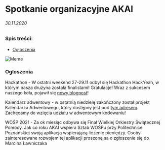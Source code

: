 # Spotkanie organizacyjne AKAI 
###### 30.11.2020

### Spis treści:
- [Ogłoszenia](#Ogloszenia)

![Meme](https://cdn.discordapp.com/attachments/776140752522707044/782412221334028338/unknown.png)

### Ogloszenia

Hackathon - W ostatni weekend 27-29.11 odbył się Hackathon HackYeah, w którym nasza drużyna została finalistami! Gratulacje! Wraz z sukcesem naszego koła, pojawił się [nowy blogpost](https://blog.akai.org.pl/posts/hackyeah2020)!

Kalendarz adwentowy - w ostatnią niedzielę zakończony został projekt Kalendarza Adwentowego, który dostępny jest pod [tym adresem](http://advent.akai.org.pl/). Zachęcamy do wzięcia udziału w adwentowym kodowaniu!

WOŚP 2021 - Za ok miesiąc odbywa się Finał Wielkiej Orkiestry Świątecznej Pomocy. Jak co roku AKAI wspiera Sztab WOŚPu przy Politechnice Poznańskiej swoją aplikacją wspierającą liczenie pieniędzy. 
Osoby zainteresowane rozwojem tej aplikacji proszonę sa o zgłoszenie się do Marcina Ławniczaka


